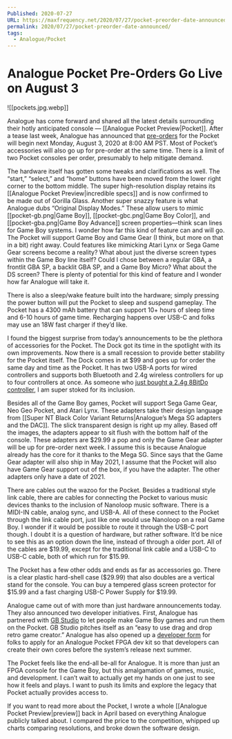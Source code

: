 ```yaml
---
Published: 2020-07-27
URL: https://maxfrequency.net/2020/07/27/pocket-preorder-date-announced/
permalink: 2020/07/27/pocket-preorder-date-announced/
tags:
  - Analogue/Pocket
---
```

# Analogue Pocket Pre-Orders Go Live on August 3

![[pockets.jpg.webp]]

Analogue has come forward and shared all the latest details surrounding their hotly anticipated console — [[Analogue Pocket Preview|Pocket]]. After a tease last week, Analogue has announced that [pre-orders](https://store.analogue.co) for the Pocket will begin next Monday, August 3, 2020 at 8:00 AM PST. Most of Pocket’s accessories will also go up for pre-order at the same time. There is a limit of two Pocket consoles per order, presumably to help mitigate demand.

The hardware itself has gotten some tweaks and clarifications as well. The “start,” “select,” and “home” buttons have been moved from the lower right corner to the bottom middle. The super high-resolution display retains its [[Analogue Pocket Preview|incredible specs]] and is now confirmed to be made out of Gorilla Glass. Another super snazzy feature is what Analogue dubs “Original Display Modes.” These allow users to mimic [[pocket-gb.png|Game Boy]], [[pocket-gbc.png|Game Boy Color]], and [[pocket-gba.png|Game Boy Advance]] screen properties—think scan lines for Game Boy systems. I wonder how far this kind of feature can and will go. The Pocket will support Game Boy and Game Gear (I think, but more on that in a bit) right away. Could features like mimicking Atari Lynx or Sega Game Gear screens become a reality? What about just the diverse screen types within the Game Boy line itself? Could I chose between a regular GBA, a frontlit GBA SP, a backlit GBA SP, and a Game Boy Micro? What about the DS screen? There is plenty of potential for this kind of feature and I wonder how far Analogue will take it.

There is also a sleep/wake feature built into the hardware; simply pressing the power button will put the Pocket to sleep and suspend gameplay. The Pocket has a 4300 mAh battery that can support 10+ hours of sleep time and 6-10 hours of game time. Recharging happens over USB-C and folks may use an 18W fast charger if they’d like. 

I found the biggest surprise from today’s announcements to be the plethora of accessories for the Pocket. The Dock got its time in the spotlight with its own improvements. Now there is a small recession to provide better stability for the Pocket itself. The Dock comes in at $99 and goes up for order the same day and time as the Pocket. It has two USB-A ports for wired controllers and supports both Bluetooth and 2.4g wireless controllers for up to four controllers at once. As someone who [just bought a 2.4g 8BitDo controller](https://twitter.com/MaxRoberts143/status/1286102825416773632), I am super stoked for its inclusion.

Besides all of the Game Boy games, Pocket will support Sega Game Gear, Neo Geo Pocket, and Atari Lynx. These adapters take their design language from [[Super NT Black Color Variant Returns|Analogue’s Mega SG adapters and the DAC]]. The slick transparent design is right up my alley. Based off the images, the adapters appear to sit flush with the bottom half of the console. These adapters are $29.99 a pop and only the Game Gear adapter will be up for pre-order next week. I assume this is because Analogue already has the core for it thanks to the Mega SG. Since says that the Game Gear adapter will also ship in May 2021, I assume that the Pocket will also have Game Gear support out of the box, if you have the adapter. The other adapters only have a date of 2021.

There are cables out the wazoo for the Pocket. Besides a traditional style link cable, there are cables for connecting the Pocket to various music devices thanks to the inclusion of Nanoloop music software. There is a MIDI-IN cable, analog sync, and USB-A. All of these connect to the Pocket through the link cable port, just like one would use Nanoloop on a real Game Boy. I wonder if it would be possible to route it through the USB-C port though. I doubt it is a question of hardware, but rather software. It’d be nice to see this as an option down the line, instead of through a older port. All of the cables are $19.99, except for the traditional link cable and a USB-C to USB-C cable, both of which run for $15.99.

The Pocket has a few other odds and ends as far as accessories go. There is a clear plastic hard-shell case ($29.99) that also doubles are a vertical stand for the console. You can buy a tempered glass screen protector for $15.99 and a fast charging USB-C Power Supply for $19.99.

Analogue came out of with more than just hardware announcements today. They also announced two developer initiatives. First, Analogue has partnered with [GB Studio](https://www.gbstudio.dev/) to let people make Game Boy games and run them on the Pocket. GB Studio pitches itself as an “easy to use drag and drop retro game creator.” Analogue has also opened up a [developer form](https://developer.analogue.co/) for folks to apply for an Analogue Pocket FPGA dev kit so that developers can create their own cores before the system’s release next summer.

The Pocket feels like the end-all be-all for Analogue. It is more than just an FPGA console for the Game Boy, but this amalgamation of games, music, and development. I can’t wait to actually get my hands on one just to see how it feels and plays. I want to push its limits and explore the legacy that Pocket actually provides access to.

If you want to read more about the Pocket, I wrote a whole [[Analogue Pocket Preview|preview]] back in April based on everything Analogue publicly talked about. I compared the price to the competition, whipped up charts comparing resolutions, and broke down the software design.